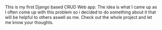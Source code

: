 This is my first Django based CRUD Web app. The idea is what I came up as I often come up with this problem so i decided to do something about it that will be helpful to others aswell as me.
Check out the whole project and let me know your thoughts.
